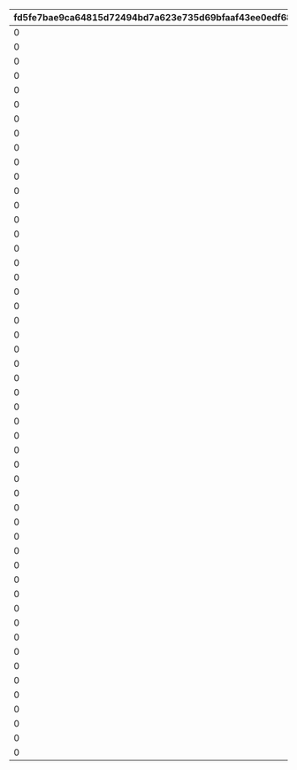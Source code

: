 |fd5fe7bae9ca64815d72494bd7a623e735d69bfaaf43ee0edf68af925edaa02f|e07014e7eea2f387da4cf8cbbe38a7b58714b5b9598c02486580835f65e6284f|
| --- | --- |
|0|101|
|0|102|
|0|103|
|0|104|
|0|106|
|0|107|
|0|108|
|0|109|
|0|110|
|0|111|
|0|112|
|0|113|
|0|114|
|0|115|
|0|120|
|0|121|
|0|123|
|0|125|
|0|126|
|0|127|
|0|130|
|0|131|
|0|132|
|0|133|
|0|135|
|0|401|
|0|402|
|0|501|
|0|905|
|0|909|
|0|6004|
|0|6005|
|0|6006|
|0|6007|
|0|6010|
|0|6011|
|0|6012|
|0|6013|
|0|6101|
|0|7004|
|0|7005|
|0|7006|
|0|7007|
|0|7010|
|0|7011|
|0|7012|
|0|8004|
|0|8005|
|0|8006|
|0|8007|
|0|8010|